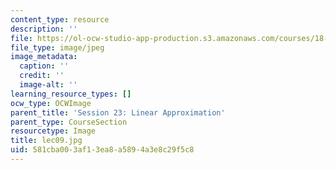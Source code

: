 ```yaml
---
content_type: resource
description: ''
file: https://ol-ocw-studio-app-production.s3.amazonaws.com/courses/18-01sc-single-variable-calculus-fall-2010/581cba003af13ea8a5894a3e8c29f5c8_lec09.jpg
file_type: image/jpeg
image_metadata:
  caption: ''
  credit: ''
  image-alt: ''
learning_resource_types: []
ocw_type: OCWImage
parent_title: 'Session 23: Linear Approximation'
parent_type: CourseSection
resourcetype: Image
title: lec09.jpg
uid: 581cba00-3af1-3ea8-a589-4a3e8c29f5c8
---
```

